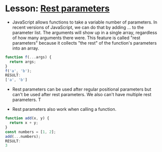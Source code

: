 # Lesson: [Rest parameters](https://www.executeprogram.com/courses/modern-javascript/lessons/rest-parameters)

* JavaScript allows functions to take a variable number of parameters. In recent versions of JavaScript, we can do that by adding ... to the parameter list. The arguments will show up in a single array, regardless of how many arguments there were. This feature is called "rest parameters" because it collects "the rest" of the function's parameters into an array.
```javascript
function f(...args) {
  return args;
}
f('a', 'b');
RESULT:
['a', 'b']
```

* Rest parameters can be used after regular positional parameters but can't be used after rest parameters. We also can't have multiple rest parameters. T

* Rest parameters also work when calling a function.

```javascript
function add(x, y) {
  return x + y;
}
const numbers = [1, 2];
add(...numbers);
RESULT:
3
```
